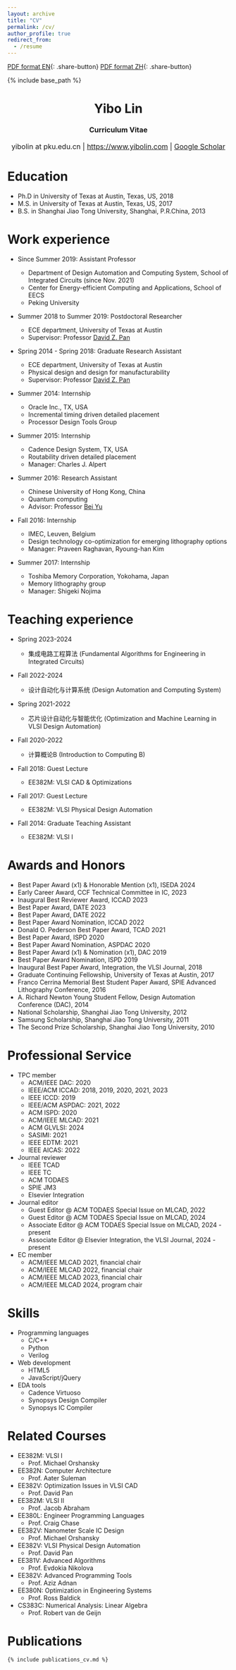 ```yaml
---
layout: archive
title: "CV"
permalink: /cv/
author_profile: true
redirect_from:
  - /resume
---
```


[PDF format EN](/cv_yibo/cv_yibo.pdf){: .share-button}
[PDF format ZH](/cv_yibo_cn/cv_yibo.pdf){: .share-button}

{% include base_path %}

<h1 class="western" align="center"><b>Yibo Lin</b></h1>
<p style="line-height: 1.5;" align="center"><span style="font-size: medium;"><b>Curriculum Vitae</b> </span></p>
<p style="line-height: 1.5;" align="center"><span style="font-size: medium;">yibolin at  pku.edu.cn | <a href="https://www.yibolin.com/">https://www.yibolin.com</a> | <a href="https://scholar.google.com/citations?user=155hQCcAAAAJ&hl=en">Google Scholar</a></span></p>

Education
======
* Ph.D in University of Texas at Austin, Texas, US, 2018 
* M.S. in University of Texas at Austin, Texas, US, 2017
* B.S. in Shanghai Jiao Tong University, Shanghai, P.R.China, 2013

Work experience
======
* Since Summer 2019: Assistant Professor
  * Department of Design Automation and Computing System, School of Integrated Circuits (since Nov. 2021) 
  * Center for Energy-efficient Computing and Applications, School of EECS
  * Peking University

* Summer 2018 to Summer 2019: Postdoctoral Researcher 
  * ECE department, University of Texas at Austin 
  * Supervisor: Professor [David Z. Pan](http://www.ece.utexas.edu/~dpan/)

* Spring 2014 - Spring 2018: Graduate Research Assistant
  * ECE department, University of Texas at Austin 
  * Physical design and design for manufacturability
  * Supervisor: Professor [David Z. Pan](http://www.ece.utexas.edu/~dpan/)

* Summer 2014: Internship
  * Oracle Inc., TX, USA
  * Incremental timing driven detailed placement
  * Processor Design Tools Group
  
* Summer 2015: Internship
  * Cadence Design System, TX, USA
  * Routability driven detailed placement
  * Manager: Charles J. Alpert
  
* Summer 2016: Research Assistant
  * Chinese University of Hong Kong, China
  * Quantum computing
  * Advisor: Professor [Bei Yu](http://www.cse.cuhk.edu.hk/~byu/)
  
* Fall 2016: Internship
  * IMEC, Leuven, Belgium
  * Design technology co-optimization for emerging lithography options
  * Manager: Praveen Raghavan, Ryoung-han Kim
  
* Summer 2017: Internship
  * Toshiba Memory Corporation, Yokohama, Japan
  * Memory lithography group
  * Manager: Shigeki Nojima 

Teaching experience
======

* Spring 2023-2024
  * 集成电路工程算法 (Fundamental Algorithms for Engineering in Integrated Circuits)

* Fall 2022-2024
  * 设计自动化与计算系统 (Design Automation and Computing System)

* Spring 2021-2022
  * 芯片设计自动化与智能优化 (Optimization and Machine Learning in VLSI Design Automation)

* Fall 2020-2022
  * 计算概论B (Introduction to Computing B)

* Fall 2018: Guest Lecture 
  * EE382M: VLSI CAD & Optimizations 

* Fall 2017: Guest Lecture 
  * EE382M: VLSI Physical Design Automation

* Fall 2014: Graduate Teaching Assistant
  * EE382M: VLSI I
  
Awards and Honors
======
* Best Paper Award (x1) & Honorable Mention (x1), ISEDA 2024
* Early Career Award, CCF Technical Committee in IC, 2023
* Inaugural Best Reviewer Award, ICCAD 2023
* Best Paper Award, DATE 2023
* Best Paper Award, DATE 2022
* Best Paper Award Nomination, ICCAD 2022
* Donald O. Pederson Best Paper Award, TCAD 2021
* Best Paper Award, ISPD 2020
* Best Paper Award Nomination, ASPDAC 2020
* Best Paper Award (x1) & Nomination (x1), DAC 2019
* Best Paper Award Nomination, ISPD 2019
* Inaugural Best Paper Award, Integration, the VLSI Journal, 2018
* Graduate Continuing Fellowship, University of Texas at Austin, 2017
* Franco Cerrina Memorial Best Student Paper Award, SPIE Advanced Lithography Conference, 2016
* A. Richard Newton Young Student Fellow, Design Automation Conference (DAC), 2014 
* National Scholarship, Shanghai Jiao Tong University, 2012 
* Samsung Scholarship, Shanghai Jiao Tong University, 2011 
* The Second Prize Scholarship, Shanghai Jiao Tong University, 2010 

Professional Service
======
* TPC member
  * ACM/IEEE DAC: 2020 
  * IEEE/ACM ICCAD: 2018, 2019, 2020, 2021, 2023
  * IEEE ICCD: 2019
  * IEEE/ACM ASPDAC: 2021, 2022 
  * ACM ISPD: 2020 
  * ACM/IEEE MLCAD: 2021 
  * ACM GLVLSI: 2024 
  * SASIMI: 2021
  * IEEE EDTM: 2021
  * IEEE AICAS: 2022
* Journal reviewer
  * IEEE TCAD
  * IEEE TC
  * ACM TODAES
  * SPIE JM3
  * Elsevier Integration
* Journal editor
  * Guest Editor @ ACM TODAES Special Issue on MLCAD, 2022
  * Guest Editor @ ACM TODAES Special Issue on MLCAD, 2024
  * Associate Editor @ ACM TODAES Special Issue on MLCAD, 2024 - present
  * Associate Editor @ Elsevier Integration, the VLSI Journal, 2024 - present
* EC member
  * ACM/IEEE MLCAD 2021, financial chair
  * ACM/IEEE MLCAD 2022, financial chair
  * ACM/IEEE MLCAD 2023, financial chair
  * ACM/IEEE MLCAD 2024, program chair

Skills
======
* Programming languages
  * C/C++ 
  * Python 
  * Verilog 
* Web development
  * HTML5
  * JavaScript/jQuery
* EDA tools
  * Cadence Virtuoso 
  * Synopsys Design Compiler
  * Synopsys IC Compiler

Related Courses 
======
* EE382M: VLSI I
  * Prof. Michael Orshansky 
* EE382N: Computer Architecture 
  * Prof. Aater Suleman 
* EE382V: Optimization Issues in VLSI CAD 
  * Prof. David Pan 
* EE382M: VLSI II 
  * Prof. Jacob Abraham 
* EE380L: Engineer Programming Languages 
  * Prof. Craig Chase 
* EE382V: Nanometer Scale IC Design 
  * Prof. Michael Orshansky 
* EE382V: VLSI Physical Design Automation 
  * Prof. David Pan 
* EE381V: Advanced Algorithms 
  * Prof. Evdokia Nikolova 
* EE382V: Advanced Programming Tools 
  * Prof. Aziz Adnan 
* EE380N: Optimization in Engineering Systems 
  * Prof. Ross Baldick 
* CS383C: Numerical Analysis: Linear Algebra
  * Prof. Robert van de Geijn 

Publications
======

    {% include publications_cv.md %}
  
